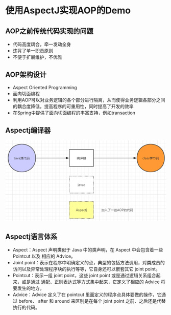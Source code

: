 # 使用AspectJ实现AOP的Demo

## AOP之前传统代码实现的问题 

- 代码高度耦合，牵一发动全身 
- 违背了单一职责原则 
- 不便于扩展维护，不优雅

## AOP架构设计

- Aspect Oriented Programming 
- 面向切面编程 
- 利用AOP可以对业务逻辑的各个部分进行隔离，从而使得业务逻辑各部分之间的耦合度降低，提高程序的可重用性，同时提高了开发的效率
- 在Spring中提供了面向切面编程的丰富支持，例如transaction

## Aspectj编译器 

![](\art\img_0.png)

## Aspectj语言体系

- Aspect：Aspect 声明类似于 Java 中的类声明，在 Aspect 中会包含着一些 Pointcut 以及 相应的 Advice。 
- Joint point：表示在程序中明确定义的点，典型的包括方法调用，对类成员的访问以及异常处理程序块的执行等等，它自身还可以嵌套其它 joint point。 
- Pointcut：表示一组 joint point，这些 joint point 或是通过逻辑关系组合起来，或是通过 通配、正则表达式等方式集中起来，它定义了相应的 Advice 将要发生的地方。
- Advice：Advice 定义了在 pointcut 里面定义的程序点具体要做的操作，它通过 before、 after 和 around 来区别是在每个 joint point 之前、之后还是代替执行的代码。